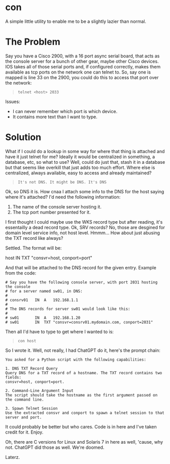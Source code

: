 # con
A simple little utility to enable me to be a slightly lazier than normal.

# The Problem
Say you have a Cisco 2900, with a 16 port async serial board, that acts as the console server for a bunch of other gear, maybe other Cisco devices. IOS takes all of those serial ports and, if configured correctly, makes them available as tcp ports on the network one can telnet to. So, say one is mapped is line 33 on the 2900, you could do this to access that port over the network:

> `telnet <host> 2033`

Issues:

* I can never remember which port is which device.
* It contains more text than I want to type.

# Solution

What if I could do a lookup in some way for where that thing is attached and have it just telnet for me? Ideally it would be centralized in something, a database, etc, so what to use? Well, could do just that, stash it in a database but that seems like overkill that just adds too much effort. Where else is centralized, always available, easy to access and already maintained?

> `It's not DNS. It might be DNS. It's DNS`

Ok, so DNS it is. How cnaa I attach some info to the DNS for the host saying where it's attached? I'd need the following information:

1. The name of the console server hosting it.
2. The tcp port number presented for it.

I first thought I could maybe use the WKS record type but after reading, it's essentailly a dead record type. Ok, SRV records? No, those are desgined for domain level service info, not host level. Hmmm... How about just abusing the TXT record like always?

Settled. The format will be:

host   IN TXT "consvr=host, conport=port"

And that will be attached to the DNS record for the given entry. Example from the code:

```
# Say you have the following console server, with port 2031 hosting the console
# for a server named sw01, in DNS:
#
# consrv01   IN  A   192.168.1.1
#
# The DNS records for server sw01 would look like this:
#
# sw01       IN  A   192.168.1.20
# sw01       IN  TXT "consvr=consrv01.mydomain.com, conport=2031"
```

Then all I'd have to type to get where I wanted to is:

> `con host`

So I wrote it. Well, not really, I had ChatGPT do it, here's the prompt chain:

```
You asked for a Python script with the following capabilities:

1. DNS TXT Record Query
Query DNS for a TXT record of a hostname. The TXT record contains two fields:
consvr=host, conport=port.

2. Command-Line Argument Input
The script should take the hostname as the first argument passed on the command line.

3. Spawn Telnet Session
Use the extracted consvr and conport to spawn a telnet session to that server and port.
```

It could probably be better but who cares. Code is in here and I've taken credit for it. Enjoy.

Oh, there are C versions for Linux and Solaris 7 in here as well, 'cause, why not. ChatGPT did those as well. We're doomed.

Laterz.